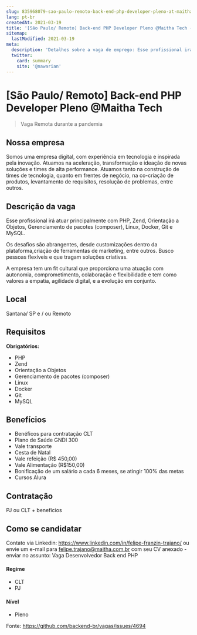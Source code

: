 ```yaml
---
slug: 835968079-sao-paulo-remoto-back-end-php-developer-pleno-at-maitha-tech
lang: pt-br
createdAt: 2021-03-19
title: '[São Paulo/ Remoto] Back-end PHP Developer Pleno @Maitha Tech - Vaga de Emprego'
sitemap:
  lastModified: 2021-03-19
meta:
  description: 'Detalhes sobre a vaga de emprego: Esse profissional irá atuar principalmente com PHP, Zend, Orientação a Objetos, Gerenciamento de pacotes (composer), Linux, Docker, Git e MySQL. Os desafios são abrangentes, desde customizações dentro da plataforma,criação de ferramentas de marketing, entre outros. Busco pessoas flexíveis e que tragam soluções criativas.  A empresa tem um fit cultural que proporciona uma atuação com autonomia, comprometimento, colaboração e flexibilidade e tem como valores a empatia, agilidade digital, e a evolução em conjunto.'
  twitter:
    card: summary
    site: '@nawarian'
---
```


# [São Paulo/ Remoto] Back-end PHP Developer Pleno @Maitha Tech

> Vaga Remota durante a pandemia

## Nossa empresa

Somos uma empresa digital, com experiência em tecnologia e inspirada pela inovação. Atuamos na aceleração, transformação e ideação de novas soluções e times de alta performance.
Atuamos tanto na construção de times de tecnologia, quanto em frentes de negócio, na co-criação de produtos, levantamento de requisitos, resolução de problemas, entre outros.

## Descrição da vaga

Esse profissional irá atuar principalmente com PHP, Zend, Orientação a Objetos, Gerenciamento de pacotes (composer), Linux, Docker, Git e MySQL.

Os desafios são abrangentes, desde customizações dentro da plataforma,criação de ferramentas de marketing, entre outros. Busco pessoas flexíveis e que tragam soluções criativas. 

A empresa tem um fit cultural que proporciona uma atuação com autonomia, comprometimento, colaboração e flexibilidade e tem como valores a empatia, agilidade digital, e a evolução em conjunto.


## Local

Santana/ SP e / ou Remoto

## Requisitos

**Obrigatórios:**
- PHP
-  Zend
-  Orientação a Objetos
- Gerenciamento de pacotes (composer)
-  Linux
- Docker
- Git 
- MySQL

## Benefícios

- Benéficos para contratação CLT
- Plano de Saúde GNDI 300
- Vale transporte
- Cesta de Natal
-  Vale refeição (R$ 450,00)
- Vale Alimentação (R$150,00)
- Bonificação de um salário a cada 6 meses, se atingir 100% das metas
- Cursos Alura


## Contratação

PJ ou CLT + benefícios 

## Como se candidatar

Contato via Linkedin: https://www.linkedin.com/in/felipe-franzin-trajano/ ou envie um e-mail para felipe.trajano@maitha.com.br com seu CV anexado - enviar no assunto: Vaga Desenvolvedor Back end  PHP 



#### Regime
- CLT
- PJ

#### Nível
- Pleno





Fonte: https://github.com/backend-br/vagas/issues/4694